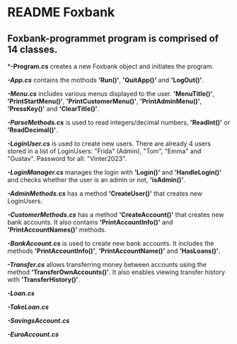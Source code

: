 # README **Foxbank**

## **Foxbank**-programmet program is comprised of 14 classes.


***-Program.cs** creates a new Foxbank object and initiates the program.

***-App.cs*** contains the mothods **'Run()'**, **'QuitApp()'** and **'LogOut()'**.

***-Menu.cs*** includes various menus displayed to the user. **'MenuTitle()'**, **'PrintStartMenu()'**, **'PrintCustomerMenu()'**, **'PrintAdminMenu()'**, **'PressKey()'** and **'ClearTitle()'**.

***-ParseMethods.cs*** is used to read integers/decimal numbers, **'ReadInt()'** or **'ReadDecimal()'**.

***-LoginUser.cs*** is used to create new users. There are already 4 users stored in a list of LoginUsers: "Frida" (Admin), "Tom", "Emma" and "Gustav". Password for all: "Vinter2023".

***-LoginManager.cs*** manages the login with **'Login()'** and **'HandleLogin()'** and checks whether the user is an admin or not, **'isAdmin()'**.

***-AdminMethods.cs*** has a method **'CreateUser()'** that creates new LoginUsers.

***-CustomerMethods.cs*** has a method **'CreateAccount()'** that creates new bank accounts. It also contains **'PrintAccountInfo()'** and **'PrintAccountNames()'** methods.

***-BankAccount.cs*** is used to create new bank accounts. It includes the methods **'PrintAccountInfo()'**, **'PrintAccountName()'** and **'HasLoans()'**.

***-Transfer.cs*** allows transferring money between accounts using the method **'TransferOwnAccounts()'**. It also enables viewing transfer history with **'TransferHistory()'**.

***-Loan.cs***

***-TakeLoan.cs***

***-SavingsAccount.cs***

***-EuroAccount.cs***

